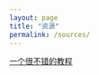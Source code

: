 ```yaml
---
layout: page
title: "资源"
permalink: /sources/
---
```

[一个很不错的教程](http://linuxtools-rst.readthedocs.io/zh_CN/latest/index.html)

